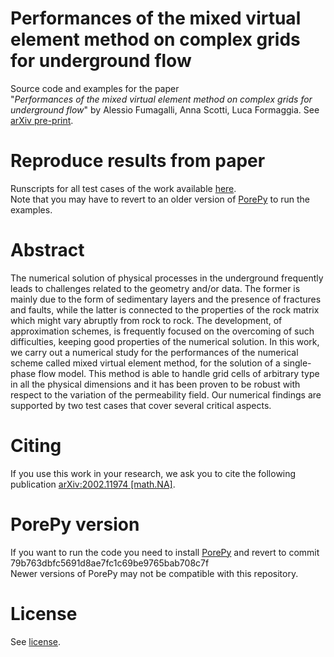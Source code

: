 # Performances of the mixed virtual element method on complex grids for underground flow

Source code and examples for the paper<br>
"*Performances of the mixed virtual element method on complex grids for underground flow*" by Alessio Fumagalli, Anna Scotti, Luca Formaggia. See [arXiv pre-print](https://arxiv.org/abs/2002.11974).


# Reproduce results from paper
Runscripts for all test cases of the work available [here](./examples).<br>
Note that you may have to revert to an older version of [PorePy](https://github.com/pmgbergen/porepy) to run the examples.

# Abstract
The numerical solution of physical processes in the underground frequently leads to
challenges related to the geometry and/or data. The former is mainly due to the form of
sedimentary layers and the presence of fractures and faults, while the latter is connected
to the properties of the rock matrix which might vary abruptly from rock to rock. The
development, of approximation schemes, is frequently focused on the overcoming of such
difficulties, keeping good properties of the numerical solution. In this work, we carry out a
numerical study for the performances of the numerical scheme called mixed virtual element
method, for the solution of a single-phase flow model. This method is able to handle grid
cells of arbitrary type in all the physical dimensions and it has been proven to be robust
with respect to the variation of the permeability field. Our numerical findings are supported
by two test cases that cover several critical aspects.

# Citing
If you use this work in your research, we ask you to cite the following publication [arXiv:2002.11974 [math.NA]](https://arxiv.org/abs/2002.11974).

# PorePy version
If you want to run the code you need to install [PorePy](https://github.com/pmgbergen/porepy) and revert to commit 79b763dbfc5691d8ae7fc1c69be9765bab708c7f <br>
Newer versions of PorePy may not be compatible with this repository.

# License
See [license](./LICENSE).
